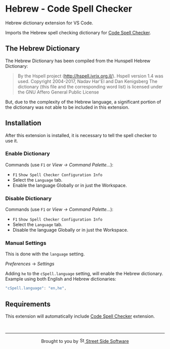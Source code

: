 # Hebrew - Code Spell Checker

Hebrew dictionary extension for VS Code.

Imports the Hebrew spell checking dictionary for [Code Spell Checker](https://marketplace.visualstudio.com/items?itemName=streetsidesoftware.code-spell-checker).

## The Hebrew Dictionary

The Hebrew Dictionary has been compiled from the Hunspell Hebrew Dictionary:

> By the Hspell project (http://hspell.ivrix.org.il/).
> Hspell version 1.4 was used.
> Copyright 2004-2017, Nadav Har'El and Dan Kenigsberg
> The dictionary (this file and the corresponding word list)
> is licensed under the GNU Affero General Public License

But, due to the complexity of the Hebrew language, a significant portion of the dictionary was not able to be
included in this extension.

## Installation

After this extension is installed, it is necessary to tell the spell checker to use it.

### Enable Dictionary

Commands (use `F1` or _View -> Command Palette..._):

- `F1` `Show Spell Checker Configuration Info`
- Select the `Language` tab.
- Enable the language Globally or in just the Workspace.

### Disable Dictionary

Commands (use `F1` or _View -> Command Palette..._):

- `F1` `Show Spell Checker Configuration Info`
- Select the `Language` tab.
- Disable the language Globally or in just the Workspace.

### Manual Settings

This is done with the `language` setting.

_Preferences_ -> _Settings_

Adding `he` to the `cSpell.language` setting, will enable the Hebrew dictionary.
Example using both English and Hebrew dictionaries:

```javascript
"cSpell.language": "en,he",
```

## Requirements

This extension will automatically include [Code Spell Checker](https://marketplace.visualstudio.com/items?itemName=streetsidesoftware.code-spell-checker) extension.

<!--- @@inject: ../../static/footer.md --->

<br/>

---

<p align="center">
Brought to you by <a href="https://streetsidesoftware.com" title="Street Side Software">
<img width="16" alt="Street Side Software Logo" src="https://i.imgur.com/CyduuVY.png" /> Street Side Software
</a>
</p>

<!--- @@inject-end: ../../static/footer.md --->

<!---
cspell:ignore hspell Nadav Har'El and Dan Kenigsberg
--->
